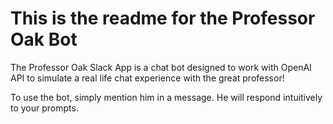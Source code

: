 # This is the readme for the Professor Oak Bot
The Professor Oak Slack App is a chat bot designed to work with OpenAI API to simulate a real life chat experience with the great professor!

To use the bot, simply mention him in a message. He will respond intuitively to your prompts.